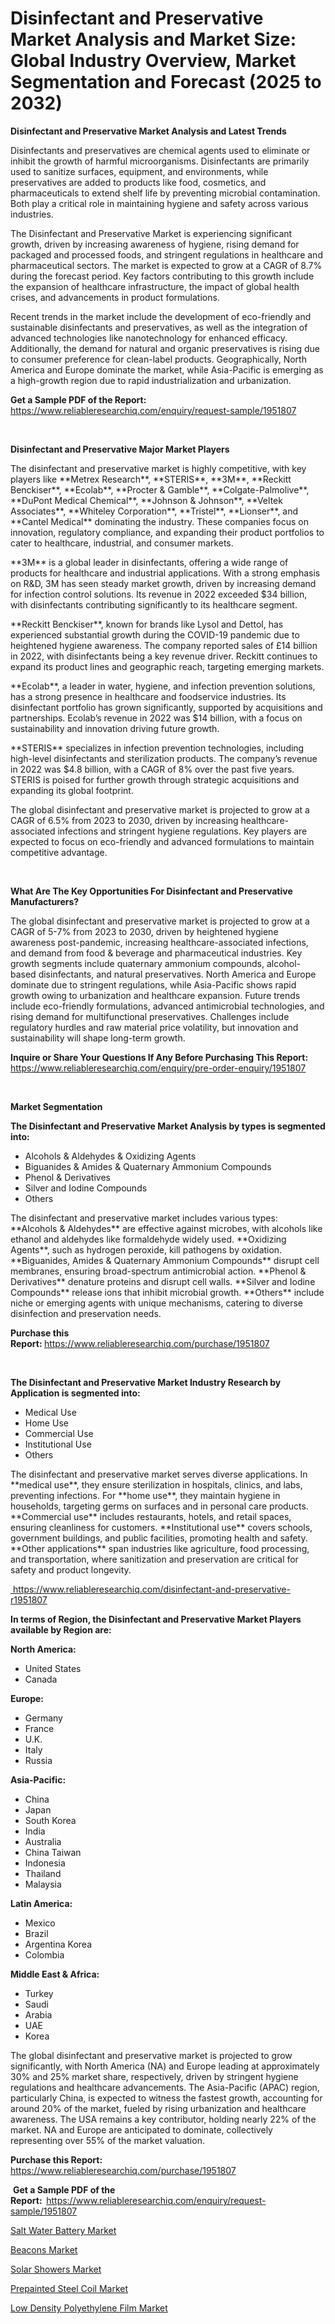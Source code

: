 <p><h1>Disinfectant and Preservative Market Analysis and Market Size: Global Industry Overview, Market Segmentation and Forecast (2025 to 2032)</h1></p><p><strong>Disinfectant and Preservative Market Analysis and Latest Trends</strong></p>
<p><p>Disinfectants and preservatives are chemical agents used to eliminate or inhibit the growth of harmful microorganisms. Disinfectants are primarily used to sanitize surfaces, equipment, and environments, while preservatives are added to products like food, cosmetics, and pharmaceuticals to extend shelf life by preventing microbial contamination. Both play a critical role in maintaining hygiene and safety across various industries.</p><p>The Disinfectant and Preservative Market is experiencing significant growth, driven by increasing awareness of hygiene, rising demand for packaged and processed foods, and stringent regulations in healthcare and pharmaceutical sectors. The market is expected to grow at a CAGR of 8.7% during the forecast period. Key factors contributing to this growth include the expansion of healthcare infrastructure, the impact of global health crises, and advancements in product formulations.</p><p>Recent trends in the market include the development of eco-friendly and sustainable disinfectants and preservatives, as well as the integration of advanced technologies like nanotechnology for enhanced efficacy. Additionally, the demand for natural and organic preservatives is rising due to consumer preference for clean-label products. Geographically, North America and Europe dominate the market, while Asia-Pacific is emerging as a high-growth region due to rapid industrialization and urbanization.</p></p>
<p><strong>Get a Sample PDF of the Report:&nbsp;</strong> <a href="https://www.reliableresearchiq.com/enquiry/request-sample/1951807?utm_campaign=1720&utm_medium=2&utm_source=Github&utm_content=ia&utm_term=24012025&utm_id=disinfectant-and-preservative">https://www.reliableresearchiq.com/enquiry/request-sample/1951807</a></p>
<p>&nbsp;</p>
<p><strong>Disinfectant and Preservative Major Market Players</strong></p>
<p><p>The disinfectant and preservative market is highly competitive, with key players like **Metrex Research**, **STERIS**, **3M**, **Reckitt Benckiser**, **Ecolab**, **Procter & Gamble**, **Colgate-Palmolive**, **DuPont Medical Chemical**, **Johnson & Johnson**, **Veltek Associates**, **Whiteley Corporation**, **Tristel**, **Lionser**, and **Cantel Medical** dominating the industry. These companies focus on innovation, regulatory compliance, and expanding their product portfolios to cater to healthcare, industrial, and consumer markets.</p><p>**3M** is a global leader in disinfectants, offering a wide range of products for healthcare and industrial applications. With a strong emphasis on R&D, 3M has seen steady market growth, driven by increasing demand for infection control solutions. Its revenue in 2022 exceeded $34 billion, with disinfectants contributing significantly to its healthcare segment.</p><p>**Reckitt Benckiser**, known for brands like Lysol and Dettol, has experienced substantial growth during the COVID-19 pandemic due to heightened hygiene awareness. The company reported sales of £14 billion in 2022, with disinfectants being a key revenue driver. Reckitt continues to expand its product lines and geographic reach, targeting emerging markets.</p><p>**Ecolab**, a leader in water, hygiene, and infection prevention solutions, has a strong presence in healthcare and foodservice industries. Its disinfectant portfolio has grown significantly, supported by acquisitions and partnerships. Ecolab’s revenue in 2022 was $14 billion, with a focus on sustainability and innovation driving future growth.</p><p>**STERIS** specializes in infection prevention technologies, including high-level disinfectants and sterilization products. The company’s revenue in 2022 was $4.8 billion, with a CAGR of 8% over the past five years. STERIS is poised for further growth through strategic acquisitions and expanding its global footprint.</p><p>The global disinfectant and preservative market is projected to grow at a CAGR of 6.5% from 2023 to 2030, driven by increasing healthcare-associated infections and stringent hygiene regulations. Key players are expected to focus on eco-friendly and advanced formulations to maintain competitive advantage.</p></p>
<p>&nbsp;</p>
<p><strong>What Are The Key Opportunities For Disinfectant and Preservative Manufacturers?</strong></p>
<p><p>The global disinfectant and preservative market is projected to grow at a CAGR of 5-7% from 2023 to 2030, driven by heightened hygiene awareness post-pandemic, increasing healthcare-associated infections, and demand from food & beverage and pharmaceutical industries. Key growth segments include quaternary ammonium compounds, alcohol-based disinfectants, and natural preservatives. North America and Europe dominate due to stringent regulations, while Asia-Pacific shows rapid growth owing to urbanization and healthcare expansion. Future trends include eco-friendly formulations, advanced antimicrobial technologies, and rising demand for multifunctional preservatives. Challenges include regulatory hurdles and raw material price volatility, but innovation and sustainability will shape long-term growth.</p></p>
<p><strong>Inquire or Share Your Questions If Any Before Purchasing This Report:</strong> <a href="https://www.reliableresearchiq.com/enquiry/pre-order-enquiry/1951807?utm_campaign=1720&utm_medium=2&utm_source=Github&utm_content=ia&utm_term=24012025&utm_id=disinfectant-and-preservative">https://www.reliableresearchiq.com/enquiry/pre-order-enquiry/1951807</a></p>
<p>&nbsp;</p>
<p><strong>Market Segmentation</strong></p>
<p><strong>The Disinfectant and Preservative Market Analysis by types is segmented into:</strong></p>
<p><ul><li>Alcohols & Aldehydes & Oxidizing Agents</li><li>Biguanides & Amides & Quaternary Ammonium Compounds</li><li>Phenol & Derivatives</li><li>Silver and Iodine Compounds</li><li>Others</li></ul></p>
<p><p>The disinfectant and preservative market includes various types: **Alcohols & Aldehydes** are effective against microbes, with alcohols like ethanol and aldehydes like formaldehyde widely used. **Oxidizing Agents**, such as hydrogen peroxide, kill pathogens by oxidation. **Biguanides, Amides & Quaternary Ammonium Compounds** disrupt cell membranes, ensuring broad-spectrum antimicrobial action. **Phenol & Derivatives** denature proteins and disrupt cell walls. **Silver and Iodine Compounds** release ions that inhibit microbial growth. **Others** include niche or emerging agents with unique mechanisms, catering to diverse disinfection and preservation needs.</p></p>
<p><strong>Purchase this Report:&nbsp;</strong><a href="https://www.reliableresearchiq.com/purchase/1951807?utm_campaign=1720&utm_medium=2&utm_source=Github&utm_content=ia&utm_term=24012025&utm_id=disinfectant-and-preservative">https://www.reliableresearchiq.com/purchase/1951807</a></p>
<p>&nbsp;</p>
<p><strong>The Disinfectant and Preservative Market Industry Research by Application is segmented into:</strong></p>
<p><ul><li>Medical Use</li><li>Home Use</li><li>Commercial Use</li><li>Institutional Use</li><li>Others</li></ul></p>
<p><p>The disinfectant and preservative market serves diverse applications. In **medical use**, they ensure sterilization in hospitals, clinics, and labs, preventing infections. For **home use**, they maintain hygiene in households, targeting germs on surfaces and in personal care products. **Commercial use** includes restaurants, hotels, and retail spaces, ensuring cleanliness for customers. **Institutional use** covers schools, government buildings, and public facilities, promoting health and safety. **Other applications** span industries like agriculture, food processing, and transportation, where sanitization and preservation are critical for safety and product longevity.</p></p>
<p><a href="https://www.reliableresearchiq.com/disinfectant-and-preservative-r1951807?utm_campaign=1720&utm_medium=2&utm_source=Github&utm_content=ia&utm_term=24012025&utm_id=disinfectant-and-preservative">&nbsp;https://www.reliableresearchiq.com/disinfectant-and-preservative-r1951807</a></p>
<p><strong>In terms of Region, the Disinfectant and Preservative Market Players available by Region are:</strong></p>
<p>
    <p> <strong> North America: </strong>
        <ul>
            <li>United States</li>
            <li>Canada</li>
        </ul>
        </p> 
    <p> <strong> Europe: </strong>
        <ul>
            <li>Germany</li>
            <li>France</li>
            <li>U.K.</li>
            <li>Italy</li>
            <li>Russia</li>
        </ul>
        </p> 
    <p> <strong> Asia-Pacific: </strong>
        <ul>
            <li>China</li>
            <li>Japan</li>
            <li>South Korea</li>
            <li>India</li>
            <li>Australia</li>
            <li>China Taiwan</li>
            <li>Indonesia</li>
            <li>Thailand</li>
            <li>Malaysia</li>
        </ul>
        </p> 
    <p> <strong> Latin America: </strong>
        <ul>
            <li>Mexico</li>
            <li>Brazil</li>
            <li>Argentina Korea</li>
            <li>Colombia</li>
        </ul>
        </p> 
    <p> <strong> Middle East & Africa: </strong>
        <ul>
            <li>Turkey</li>
            <li>Saudi</li>
            <li>Arabia</li>
            <li>UAE</li>
            <li>Korea</li>
        </ul>
    </p>
    </p>
<p><p>The global disinfectant and preservative market is projected to grow significantly, with North America (NA) and Europe leading at approximately 30% and 25% market share, respectively, driven by stringent hygiene regulations and healthcare advancements. The Asia-Pacific (APAC) region, particularly China, is expected to witness the fastest growth, accounting for around 20% of the market, fueled by rising urbanization and healthcare awareness. The USA remains a key contributor, holding nearly 22% of the market. NA and Europe are anticipated to dominate, collectively representing over 55% of the market valuation.</p></p>
<p><strong>Purchase this Report: </strong><a href="https://www.reliableresearchiq.com/purchase/1951807?utm_campaign=1720&utm_medium=2&utm_source=Github&utm_content=ia&utm_term=24012025&utm_id=disinfectant-and-preservative">https://www.reliableresearchiq.com/purchase/1951807</a></p>
<p>&nbsp;<strong>Get a Sample PDF of the Report:&nbsp;&nbsp;</strong><a href="https://www.reliableresearchiq.com/enquiry/request-sample/1951807?utm_campaign=1720&utm_medium=2&utm_source=Github&utm_content=ia&utm_term=24012025&utm_id=disinfectant-and-preservative">https://www.reliableresearchiq.com/enquiry/request-sample/1951807</a></p>
<p><strong></strong></p>
<p><p><a href="https://www.linkedin.com/pulse/unveiling-market-trends-global-salt-water-battery-growth-cchaf?utm_campaign=1720&utm_medium=2&utm_source=Github&utm_content=ia&utm_term=24012025&utm_id=disinfectant-and-preservative">Salt Water Battery Market</a></p><p><a href="https://www.linkedin.com/pulse/regulatory-insights-beacons-market-2025-2032-policies-market-governing-qzbuf?utm_campaign=1720&utm_medium=2&utm_source=Github&utm_content=ia&utm_term=24012025&utm_id=disinfectant-and-preservative">Beacons Market</a></p><p><a href="https://www.linkedin.com/pulse/global-solar-showers-market-focus-application-end-use-9joef?utm_campaign=1720&utm_medium=2&utm_source=Github&utm_content=ia&utm_term=24012025&utm_id=disinfectant-and-preservative">Solar Showers Market</a></p><p><a href="https://www.linkedin.com/pulse/prepainted-steel-coil-market-global-regional-analysis-focus-z4qpc?utm_campaign=1720&utm_medium=2&utm_source=Github&utm_content=ia&utm_term=24012025&utm_id=disinfectant-and-preservative">Prepainted Steel Coil Market</a></p><p><a href="https://www.linkedin.com/pulse/understanding-low-density-polyethylene-film-market-key-3spgc?utm_campaign=1720&utm_medium=2&utm_source=Github&utm_content=ia&utm_term=24012025&utm_id=disinfectant-and-preservative">Low Density Polyethylene Film Market</a></p></p>
